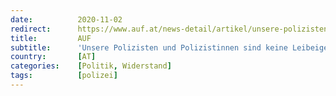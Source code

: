```yaml
---
date:          2020-11-02
redirect:      https://www.auf.at/news-detail/artikel/unsere-polizisten-und-polizistinnen-sind-keine-leibeigenen-der-schwarz-gruenen-bundesregierung/
title:         AUF
subtitle:      'Unsere Polizisten und Polizistinnen sind keine Leibeigenen der schwarz-grünen Bundesregierung'
country:       [AT]
categories:    [Politik, Widerstand]
tags:          [polizei]
---
```

